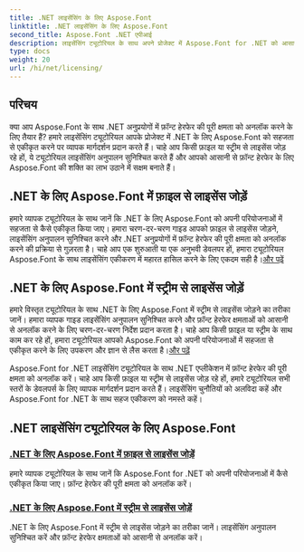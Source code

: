 ```yaml
---
title: .NET लाइसेंसिंग के लिए Aspose.Font
linktitle: .NET लाइसेंसिंग के लिए Aspose.Font
second_title: Aspose.Font .NET एपीआई
description: लाइसेंसिंग ट्यूटोरियल के साथ अपने प्रोजेक्ट में Aspose.Font for .NET को आसानी से एकीकृत करें। सहज फ़ॉन्ट हेरफेर के लिए फ़ाइल या स्ट्रीम से लाइसेंस जोड़ें।
type: docs
weight: 20
url: /hi/net/licensing/
---
```


## परिचय

क्या आप Aspose.Font के साथ .NET अनुप्रयोगों में फ़ॉन्ट हेरफेर की पूरी क्षमता को अनलॉक करने के लिए तैयार हैं? हमारे लाइसेंसिंग ट्यूटोरियल आपके प्रोजेक्ट में .NET के लिए Aspose.Font को सहजता से एकीकृत करने पर व्यापक मार्गदर्शन प्रदान करते हैं। चाहे आप किसी फ़ाइल या स्ट्रीम से लाइसेंस जोड़ रहे हों, ये ट्यूटोरियल लाइसेंसिंग अनुपालन सुनिश्चित करते हैं और आपको आसानी से फ़ॉन्ट हेरफेर के लिए Aspose.Font की शक्ति का लाभ उठाने में सक्षम बनाते हैं।

## .NET के लिए Aspose.Font में फ़ाइल से लाइसेंस जोड़ें

 हमारे व्यापक ट्यूटोरियल के साथ जानें कि .NET के लिए Aspose.Font को अपनी परियोजनाओं में सहजता से कैसे एकीकृत किया जाए। हमारा चरण-दर-चरण गाइड आपको फ़ाइल से लाइसेंस जोड़ने, लाइसेंसिंग अनुपालन सुनिश्चित करने और .NET अनुप्रयोगों में फ़ॉन्ट हेरफेर की पूरी क्षमता को अनलॉक करने की प्रक्रिया से गुज़रता है। चाहे आप एक शुरुआती या एक अनुभवी डेवलपर हों, हमारा ट्यूटोरियल Aspose.Font के साथ लाइसेंसिंग एकीकरण में महारत हासिल करने के लिए एकदम सही है।[और पढ़ें](./add-license-from-file/)

## .NET के लिए Aspose.Font में स्ट्रीम से लाइसेंस जोड़ें

हमारे विस्तृत ट्यूटोरियल के साथ .NET के लिए Aspose.Font में स्ट्रीम से लाइसेंस जोड़ने का तरीका जानें। हमारा व्यापक गाइड लाइसेंसिंग अनुपालन सुनिश्चित करने और फ़ॉन्ट हेरफेर क्षमताओं को आसानी से अनलॉक करने के लिए चरण-दर-चरण निर्देश प्रदान करता है। चाहे आप किसी फ़ाइल या स्ट्रीम के साथ काम कर रहे हों, हमारा ट्यूटोरियल आपको Aspose.Font को अपनी परियोजनाओं में सहजता से एकीकृत करने के लिए उपकरण और ज्ञान से लैस करता है।[और पढ़ें](./add-license-from-stream/)

Aspose.Font for .NET लाइसेंसिंग ट्यूटोरियल के साथ .NET एप्लीकेशन में फ़ॉन्ट हेरफेर की पूरी क्षमता को अनलॉक करें। चाहे आप किसी फ़ाइल या स्ट्रीम से लाइसेंस जोड़ रहे हों, हमारे ट्यूटोरियल सभी स्तरों के डेवलपर्स के लिए व्यापक मार्गदर्शन प्रदान करते हैं। लाइसेंसिंग चुनौतियों को अलविदा कहें और Aspose.Font for .NET के साथ सहज एकीकरण को नमस्ते कहें।
## .NET लाइसेंसिंग ट्यूटोरियल के लिए Aspose.Font
### [.NET के लिए Aspose.Font में फ़ाइल से लाइसेंस जोड़ें](./add-license-from-file/)
हमारे व्यापक ट्यूटोरियल के साथ जानें कि Aspose.Font for .NET को अपनी परियोजनाओं में कैसे एकीकृत किया जाए। फ़ॉन्ट हेरफेर की पूरी क्षमता को अनलॉक करें।
### [.NET के लिए Aspose.Font में स्ट्रीम से लाइसेंस जोड़ें](./add-license-from-stream/)
.NET के लिए Aspose.Font में स्ट्रीम से लाइसेंस जोड़ने का तरीका जानें। लाइसेंसिंग अनुपालन सुनिश्चित करें और फ़ॉन्ट हेरफेर क्षमताओं को आसानी से अनलॉक करें।